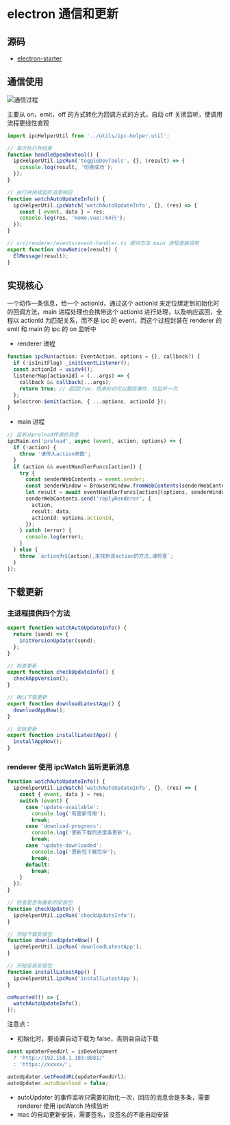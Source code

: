 # electron 通信和更新

## 源码

- [electron-starter](https://github.com/haokur/electron-starter)

## 通信使用

![通信过程](https://static.haokur.com/github/electron-message.png)

主要从 on，emit，off 的方式转化为回调方式的方式，自动 off 关闭监听，使调用流程更线性直观

```typescript
import ipcHelperUtil from '../utils/ipc-helper.util';

// 单次执行并结束
function handleOpenDevtool() {
  ipcHelperUtil.ipcRun('toggleDevTools', {}, (result) => {
    console.log(result, '切换成功');
  });
}

// 执行并持续监听消息响应
function watchAutoUpdateInfo() {
  ipcHelperUtil.ipcWatch('watchAutoUpdateInfo', {}, (res) => {
    const { event, data } = res;
    console.log(res, 'Home.vue::64行');
  });
}

// src/renderer/events/event-handler.ts 提供方法 main 进程直接调用
export function showNotice(result) {
  ElMessage(result);
}
```

## 实现核心

一个动作一条信息，给一个 actionId，通过这个 actionId 来定位绑定到初始化时的回调方法，main 进程处理也会携带这个 actionId 进行处理，以及响应返回，全程以 actionId 为匹配关系，而不是 ipc 的 event，而这个过程封装在 renderer 的 emit 和 main 的 ipc 的 on 监听中

- renderer 进程

```typescript
function ipcRun(action: EventAction, options = {}, callback?) {
  if (!isInitFlag) _initEventListener();
  const actionId = uuidv4();
  listenerMap[actionId] = (...args) => {
    callback && callback(...args);
    return true; // 返回true，用来标识可以删除事件，仅监听一次
  };
  $electron.$emit(action, { ...options, actionId });
}
```

- main 进程

```typescript
// 监听从preload传递的消息
ipcMain.on('preload', async (event, action, options) => {
  if (!action) {
    throw '请传入action参数';
  }
  if (action && eventHandlerFuncs[action]) {
    try {
      const senderWebContents = event.sender;
      const senderWindow = BrowserWindow.fromWebContents(senderWebContents);
      let result = await eventHandlerFuncs[action](options, senderWindow);
      senderWebContents.send('replyRenderer', {
        action,
        result: data,
        actionId: options.actionId,
      });
    } catch (error) {
      console.log(error);
    }
  } else {
    throw `action为${action},未找到该action的方法,请检查`;
  }
});
```

## 下载更新

### 主进程提供四个方法

```typescript
export function watchAutoUpdateInfo() {
  return (send) => {
    initVersionUpdater(send);
  };
}

// 检查更新
export function checkUpdateInfo() {
  checkAppVersion();
}

// 确认下载更新
export function downloadLatestApp() {
  downloadAppNow();
}

// 安装更新
export function installLatestApp() {
  installAppNow();
}
```

### renderer 使用 ipcWatch 监听更新消息

```typescript
function watchAutoUpdateInfo() {
  ipcHelperUtil.ipcWatch('watchAutoUpdateInfo', {}, (res) => {
    const { event, data } = res;
    switch (event) {
      case 'update-available':
        console.log('有更新可用');
        break;
      case 'download-progress':
        console.log('更新下载的进度条更新');
        break;
      case 'update-downloaded':
        console.log('更新包下载完毕');
        break;
      default:
        break;
    }
  });
}

// 检查是否有最新的安装包
function checkUpdate() {
  ipcHelperUtil.ipcRun('checkUpdateInfo');
}

// 开始下载安装包
function downloadUpdateNow() {
  ipcHelperUtil.ipcRun('downloadLatestApp');
}

// 开始安装安装包
function installLatestApp() {
  ipcHelperUtil.ipcRun('installLatestApp');
}

onMounted(() => {
  watchAutoUpdateInfo();
});
```

注意点：

- 初始化时，要设置自动下载为 false，否则会自动下载

```typescript
const updaterFeedUrl = isDevelopment
  ? 'http://192.168.1.103:8081/'
  : 'https://xxxxx/';

autoUpdater.setFeedURL(updaterFeedUrl);
autoUpdater.autoDownload = false;
```

- autoUpdater 的事件监听只需要初始化一次，回应的消息会是多条，需要 renderer 使用 ipcWatch 持续监听
- mac 的自动更新安装，需要签名，没签名的不能自动安装

